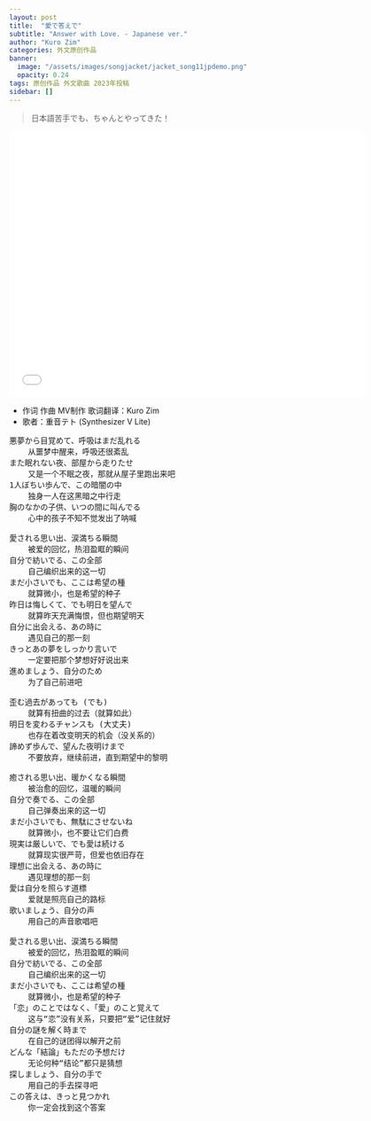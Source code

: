 ```yaml
---
layout: post
title:  "愛で答えで"
subtitle: "Answer with Love. - Japanese ver."
author: "Kuro Zim"
categories: 外文原创作品
banner: 
  image: "/assets/images/songjacket/jacket_song11jpdemo.png"
  opacity: 0.24
tags: 原创作品 外文歌曲 2023年投稿
sidebar: []
---
```


> 日本語苦手でも、ちゃんとやってきた！

<iframe src="//www.acfun.cn/player/ac43011545" width="640" height="480" frameborder="0" scrolling="no" allowfullscreen></iframe>

* 作词 作曲 MV制作 歌词翻译：Kuro Zim
* 歌者：重音テト (Synthesizer V Lite)

<pre>
悪夢から目覚めて、呼吸はまだ乱れる
	从噩梦中醒来，呼吸还很紊乱
また眠れない夜、部屋から走りたせ
	又是一个不眠之夜，那就从屋子里跑出来吧
1人ぼちい歩んで、この暗闇の中
	独身一人在这黑暗之中行走
胸のなかの子供、いつの間に叫んでる
	心中的孩子不知不觉发出了呐喊

愛される思い出、涙満ちる瞬間
	被爱的回忆，热泪盈眶的瞬间
自分で紡いでる、この全部
	自己编织出来的这一切
まだ小さいでも、ここは希望の種
	就算微小，也是希望的种子
昨日は悔しくて、でも明日を望んで
	就算昨天充满悔恨，但也期望明天
自分に出会える、あの時に
	遇见自己的那一刻
きっとあの夢をしっかり言いで
	一定要把那个梦想好好说出来
進めましょう、自分のため
	为了自己前进吧

歪む過去があっても (でも)
	就算有扭曲的过去（就算如此）
明日を変わるチャンスも (大丈夫)
	也存在着改变明天的机会（没关系的）
諦めず歩んで、望んた夜明けまで
	不要放弃，继续前进，直到期望中的黎明

癒される思い出、暖かくなる瞬間
	被治愈的回忆，温暖的瞬间
自分で奏でる、この全部
	自己弹奏出来的这一切
まだ小さいでも、無駄にさせないね
	就算微小，也不要让它们白费
現実は厳しいで、でも愛は続ける
	就算现实很严苛，但爱也依旧存在
理想に出会える、あの時に
	遇见理想的那一刻
愛は自分を照らす道標
	爱就是照亮自己的路标
歌いましょう、自分の声
	用自己的声音歌唱吧

愛される思い出、涙満ちる瞬間
	被爱的回忆，热泪盈眶的瞬间
自分で紡いでる、この全部
	自己编织出来的这一切
まだ小さいでも、ここは希望の種
	就算微小，也是希望的种子
「恋」のことではなく、「愛」のこと覚えて
	这与“恋”没有关系，只要把“爱”记住就好
自分の謎を解く時まで
	在自己的谜团得以解开之前
どんな「結論」もただの予想だけ
	无论何种“结论”都只是猜想
探しましょう、自分の手で
	用自己的手去探寻吧
この答えは、きっと見つかれ
	你一定会找到这个答案</pre>
